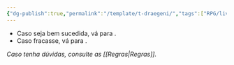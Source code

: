 ```yaml
---
{"dg-publish":true,"permalink":"/template/t-draegeni/","tags":["RPG/livro-jogo/Aasthar/story-points"],"created":"2024-12-06T14:17:44.557-05:00","updated":"2025-01-08T16:14:25.690-05:00"}
---
```





- Caso seja bem sucedida, vá para .
- Caso fracasse, vá para .

*Caso tenha dúvidas, consulte as [[Regras\|Regras]].*